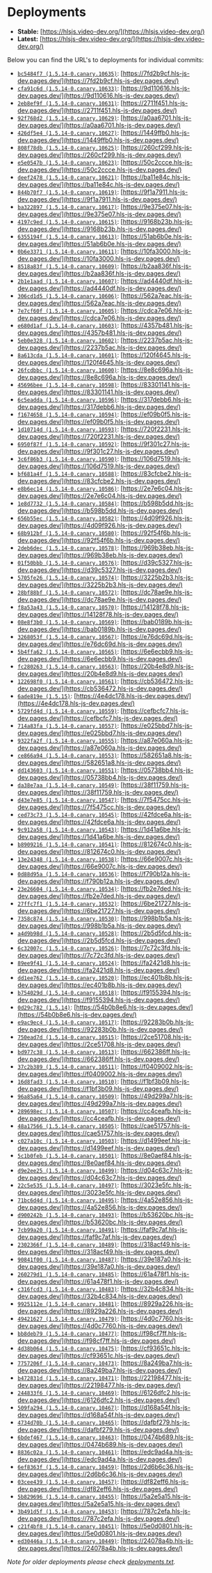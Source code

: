 # Deployments

- **Stable:** [https://hlsjs.video-dev.org/](https://hlsjs.video-dev.org/)
- **Latest:** [https://hlsjs-dev.video-dev.org/](https://hlsjs-dev.video-dev.org/)

Below you can find the URL's to deployments for individual commits:

- [`bc5484f7 (1.5.14-0.canary.10635)`](https://github.com/video-dev/hls.js/commit/bc5484f70ab3cffb0db680aed9eb58a9c5d3b7f8): [https://7fd2b9cf.hls-js-dev.pages.dev/](https://7fd2b9cf.hls-js-dev.pages.dev/)
- [`cfa91c6d (1.5.14-0.canary.10633)`](https://github.com/video-dev/hls.js/commit/cfa91c6d2dc3a57324c092bbdf1d213feeb14648): [https://9d110616.hls-js-dev.pages.dev/](https://9d110616.hls-js-dev.pages.dev/)
- [`2eb8ef9f (1.5.14-0.canary.10631)`](https://github.com/video-dev/hls.js/commit/2eb8ef9fed8479ca590db8ddaec3e4565bc89277): [https://2711f451.hls-js-dev.pages.dev/](https://2711f451.hls-js-dev.pages.dev/)
- [`92f768d2 (1.5.14-0.canary.10629)`](https://github.com/video-dev/hls.js/commit/92f768d25b7b4f81935ad716c4e02a3d5f357cb0): [https://a0aa6701.hls-js-dev.pages.dev/](https://a0aa6701.hls-js-dev.pages.dev/)
- [`426df5e4 (1.5.14-0.canary.10627)`](https://github.com/video-dev/hls.js/commit/426df5e42ffb7dc92cf7ccbe908d0df076d0b7f4): [https://1449ffb0.hls-js-dev.pages.dev/](https://1449ffb0.hls-js-dev.pages.dev/)
- [`808f78db (1.5.14-0.canary.10625)`](https://github.com/video-dev/hls.js/commit/808f78dbc0ff0cb490ea71ccc74f2c93cd1487ec): [https://260cf299.hls-js-dev.pages.dev/](https://260cf299.hls-js-dev.pages.dev/)
- [`e5e0547b (1.5.14-0.canary.10623)`](https://github.com/video-dev/hls.js/commit/e5e0547bbfbc404fd194134bb0984cb4f026e124): [https://50c2ccce.hls-js-dev.pages.dev/](https://50c2ccce.hls-js-dev.pages.dev/)
- [`deef2478 (1.5.14-0.canary.10621)`](https://github.com/video-dev/hls.js/commit/deef24788c3d02519bcf18c9ef22a3accf704344): [https://ba11e84c.hls-js-dev.pages.dev/](https://ba11e84c.hls-js-dev.pages.dev/)
- [`844b70f7 (1.5.14-0.canary.10619)`](https://github.com/video-dev/hls.js/commit/844b70f78d7ab102af78dd2c2892afb8084b427c): [https://9f1a7911.hls-js-dev.pages.dev/](https://9f1a7911.hls-js-dev.pages.dev/)
- [`ba322897 (1.5.14-0.canary.10617)`](https://github.com/video-dev/hls.js/commit/ba322897f8fc265ae5333ff4255597d2d05bb714): [https://9e375e07.hls-js-dev.pages.dev/](https://9e375e07.hls-js-dev.pages.dev/)
- [`4197c9ed (1.5.14-0.canary.10615)`](https://github.com/video-dev/hls.js/commit/4197c9ed499bb74895bb3887534c825d3ca601da): [https://9168b23b.hls-js-dev.pages.dev/](https://9168b23b.hls-js-dev.pages.dev/)
- [`6355194f (1.5.14-0.canary.10613)`](https://github.com/video-dev/hls.js/commit/6355194ff461c95cc3ece1b64499b085be46bdae): [https://51ab6b0e.hls-js-dev.pages.dev/](https://51ab6b0e.hls-js-dev.pages.dev/)
- [`0b6e3371 (1.5.14-0.canary.10611)`](https://github.com/video-dev/hls.js/commit/0b6e3371196f4d2d16b5b62da55bcfab0cb3afb5): [https://10fa3000.hls-js-dev.pages.dev/](https://10fa3000.hls-js-dev.pages.dev/)
- [`8518a83f (1.5.14-0.canary.10609)`](https://github.com/video-dev/hls.js/commit/8518a83f04c4447b908abf11b0de6fadf2fd6317): [https://b2aa836f.hls-js-dev.pages.dev/](https://b2aa836f.hls-js-dev.pages.dev/)
- [`2b1e1aad (1.5.14-0.canary.10607)`](https://github.com/video-dev/hls.js/commit/2b1e1aad82cd0280d183fc2b6079cfed3c2123e5): [https://ad4440df.hls-js-dev.pages.dev/](https://ad4440df.hls-js-dev.pages.dev/)
- [`306cd1d5 (1.5.14-0.canary.10606)`](https://github.com/video-dev/hls.js/commit/306cd1d572aaca17fd31a85051f1158a737cbdf8): [https://562a7eac.hls-js-dev.pages.dev/](https://562a7eac.hls-js-dev.pages.dev/)
- [`7e7cf60f (1.5.14-0.canary.10605)`](https://github.com/video-dev/hls.js/commit/7e7cf60f6f5322bbd4045f835fb811e70fc59a3d): [https://cdca7e06.hls-js-dev.pages.dev/](https://cdca7e06.hls-js-dev.pages.dev/)
- [`e680d1af (1.5.14-0.canary.10603)`](https://github.com/video-dev/hls.js/commit/e680d1afeb540c0fd2d623bb79af84d834345d40): [https://4357b481.hls-js-dev.pages.dev/](https://4357b481.hls-js-dev.pages.dev/)
- [`5eb0e328 (1.5.14-0.canary.10602)`](https://github.com/video-dev/hls.js/commit/5eb0e32837a36bfc9b7a94b2270d018ca51678e3): [https://2237b5ac.hls-js-dev.pages.dev/](https://2237b5ac.hls-js-dev.pages.dev/)
- [`8a613cda (1.5.14-0.canary.10601)`](https://github.com/video-dev/hls.js/commit/8a613cdab3ba0025ce56b19f2b554c95d1c2b9f2): [https://120f4645.hls-js-dev.pages.dev/](https://120f4645.hls-js-dev.pages.dev/)
- [`26fcdbbc (1.5.14-0.canary.10600)`](https://github.com/video-dev/hls.js/commit/26fcdbbc20591b28e2eca9dc12431db2955e6421): [https://8e8c696a.hls-js-dev.pages.dev/](https://8e8c696a.hls-js-dev.pages.dev/)
- [`45696bee (1.5.14-0.canary.10598)`](https://github.com/video-dev/hls.js/commit/45696bee03be7173195f195dc58c851f28e44822): [https://83301141.hls-js-dev.pages.dev/](https://83301141.hls-js-dev.pages.dev/)
- [`6c5eadda (1.5.14-0.canary.10596)`](https://github.com/video-dev/hls.js/commit/6c5eadda513fdfac3f3d10f4f97e1558dafe57cf): [https://317debb6.hls-js-dev.pages.dev/](https://317debb6.hls-js-dev.pages.dev/)
- [`f1674658 (1.5.14-0.canary.10594)`](https://github.com/video-dev/hls.js/commit/f16746580ed0bb027efc2f093bdbd00b57afbe43): [https://ef09b0f5.hls-js-dev.pages.dev/](https://ef09b0f5.hls-js-dev.pages.dev/)
- [`1d10714d (1.5.14-0.canary.10593)`](https://github.com/video-dev/hls.js/commit/1d10714d247cde91c31a5bf3358fb6ebb223eb57): [https://720f2231.hls-js-dev.pages.dev/](https://720f2231.hls-js-dev.pages.dev/)
- [`6950f87f (1.5.14-0.canary.10592)`](https://github.com/video-dev/hls.js/commit/6950f87ff9e931894c72a9c6c2503511ed6d59ab): [https://9f301c27.hls-js-dev.pages.dev/](https://9f301c27.hls-js-dev.pages.dev/)
- [`3c6f86b3 (1.5.14-0.canary.10590)`](https://github.com/video-dev/hls.js/commit/3c6f86b351e53b8b5a49defb85c16bed615abf1b): [https://106d7519.hls-js-dev.pages.dev/](https://106d7519.hls-js-dev.pages.dev/)
- [`bf681a4f (1.5.14-0.canary.10588)`](https://github.com/video-dev/hls.js/commit/bf681a4ff1ad7e716ed65dbc6cf5011efc96d8d0): [https://83cfcbe2.hls-js-dev.pages.dev/](https://83cfcbe2.hls-js-dev.pages.dev/)
- [`e8b6ec14 (1.5.14-0.canary.10586)`](https://github.com/video-dev/hls.js/commit/e8b6ec14cd647ed6e95c0708b7b08945dfa9b6c7): [https://2e7e6c04.hls-js-dev.pages.dev/](https://2e7e6c04.hls-js-dev.pages.dev/)
- [`1e8d7732 (1.5.14-0.canary.10584)`](https://github.com/video-dev/hls.js/commit/1e8d7732443b4c00a43c7d4b146344d8957932e7): [https://b598b5dd.hls-js-dev.pages.dev/](https://b598b5dd.hls-js-dev.pages.dev/)
- [`656b55ec (1.5.14-0.canary.10582)`](https://github.com/video-dev/hls.js/commit/656b55ecebec7741bf2b12c3880812054b541ed8): [https://4d09f926.hls-js-dev.pages.dev/](https://4d09f926.hls-js-dev.pages.dev/)
- [`68b912bf (1.5.14-0.canary.10580)`](https://github.com/video-dev/hls.js/commit/68b912bf900b2fba4210b1bd5d6ddc1e4e2ee120): [https://92f54f6b.hls-js-dev.pages.dev/](https://92f54f6b.hls-js-dev.pages.dev/)
- [`2deb6dec (1.5.14-0.canary.10578)`](https://github.com/video-dev/hls.js/commit/2deb6dec3607b025d96fe17dfd75605259bd0190): [https://969b38eb.hls-js-dev.pages.dev/](https://969b38eb.hls-js-dev.pages.dev/)
- [`01f50bbb (1.5.14-0.canary.10576)`](https://github.com/video-dev/hls.js/commit/01f50bbbccdf6dea92460b003c78d37a5ecf904e): [https://d39c5327.hls-js-dev.pages.dev/](https://d39c5327.hls-js-dev.pages.dev/)
- [`5705fe26 (1.5.14-0.canary.10574)`](https://github.com/video-dev/hls.js/commit/5705fe26c81848fbfda3e0a8b2df7724f1e2e120): [https://3225b2b3.hls-js-dev.pages.dev/](https://3225b2b3.hls-js-dev.pages.dev/)
- [`28bf88bf (1.5.14-0.canary.10572)`](https://github.com/video-dev/hls.js/commit/28bf88bfc0a6c2698a9429bdefaddeb3edf103f6): [https://dc78ae9e.hls-js-dev.pages.dev/](https://dc78ae9e.hls-js-dev.pages.dev/)
- [`f8a53a43 (1.5.14-0.canary.10570)`](https://github.com/video-dev/hls.js/commit/f8a53a4367d03c6ccc7aecb337fdd45c002f65b1): [https://14128f78.hls-js-dev.pages.dev/](https://14128f78.hls-js-dev.pages.dev/)
- [`08e8f3b0 (1.5.14-0.canary.10569)`](https://github.com/video-dev/hls.js/commit/08e8f3b066fc52e8f758f6e6217ec77a3ff6fdf1): [https://bab0189b.hls-js-dev.pages.dev/](https://bab0189b.hls-js-dev.pages.dev/)
- [`3268053f (1.5.14-0.canary.10567)`](https://github.com/video-dev/hls.js/commit/3268053f3a95d3d15271f0c547922f2b4c134059): [https://e76dc69d.hls-js-dev.pages.dev/](https://e76dc69d.hls-js-dev.pages.dev/)
- [`5b4ffa62 (1.5.14-0.canary.10565)`](https://github.com/video-dev/hls.js/commit/5b4ffa62507df1d5f262f2e7151f259b2d1ddb5f): [https://6e6ecbb9.hls-js-dev.pages.dev/](https://6e6ecbb9.hls-js-dev.pages.dev/)
- [`fc280263 (1.5.14-0.canary.10563)`](https://github.com/video-dev/hls.js/commit/fc280263c159892480561bdbaef7f89218c3baa2): [https://20b4e8d9.hls-js-dev.pages.dev/](https://20b4e8d9.hls-js-dev.pages.dev/)
- [`122698f0 (1.5.14-0.canary.10561)`](https://github.com/video-dev/hls.js/commit/122698f024c3b89c8d8c0c19fee15ea7168a0223): [https://cb536472.hls-js-dev.pages.dev/](https://cb536472.hls-js-dev.pages.dev/)
- [`6ade819e (1.5.15)`](https://github.com/video-dev/hls.js/commit/6ade819e46b598aca6846711db708ad1efec4c36): [https://4e4dc178.hls-js-dev.pages.dev/](https://4e4dc178.hls-js-dev.pages.dev/)
- [`5729fd4d (1.5.14-0.canary.10559)`](https://github.com/video-dev/hls.js/commit/5729fd4df8cef55f175fe897a77c16fc43b3e5c3): [https://cefbcfc7.hls-js-dev.pages.dev/](https://cefbcfc7.hls-js-dev.pages.dev/)
- [`714a83fa (1.5.14-0.canary.10557)`](https://github.com/video-dev/hls.js/commit/714a83fae67c32706eca72f45912a4e268e2ec89): [https://e025bbd7.hls-js-dev.pages.dev/](https://e025bbd7.hls-js-dev.pages.dev/)
- [`9322fa2f (1.5.14-0.canary.10555)`](https://github.com/video-dev/hls.js/commit/9322fa2f1346c442e9c3a62ed3ace8c425231034): [https://a87e060a.hls-js-dev.pages.dev/](https://a87e060a.hls-js-dev.pages.dev/)
- [`ce866a94 (1.5.14-0.canary.10553)`](https://github.com/video-dev/hls.js/commit/ce866a946c8e7886bb9bd3b25763a2e6381dfdd7): [https://582651a8.hls-js-dev.pages.dev/](https://582651a8.hls-js-dev.pages.dev/)
- [`dd143603 (1.5.14-0.canary.10551)`](https://github.com/video-dev/hls.js/commit/dd143603b917b71a88a7019a14ffd25cfb1b8307): [https://05738bb4.hls-js-dev.pages.dev/](https://05738bb4.hls-js-dev.pages.dev/)
- [`da38e7aa (1.5.14-0.canary.10549)`](https://github.com/video-dev/hls.js/commit/da38e7aa261c76bbbe9f67711767e74636f1cf09): [https://38f11759.hls-js-dev.pages.dev/](https://38f11759.hls-js-dev.pages.dev/)
- [`d43e7e85 (1.5.14-0.canary.10547)`](https://github.com/video-dev/hls.js/commit/d43e7e85c2746d1382a0b847206e78687586bcac): [https://7f5475cc.hls-js-dev.pages.dev/](https://7f5475cc.hls-js-dev.pages.dev/)
- [`ced73c73 (1.5.14-0.canary.10545)`](https://github.com/video-dev/hls.js/commit/ced73c737a9c0f757560064072fb92740655fa7b): [https://42fdce6a.hls-js-dev.pages.dev/](https://42fdce6a.hls-js-dev.pages.dev/)
- [`9c912a58 (1.5.14-0.canary.10543)`](https://github.com/video-dev/hls.js/commit/9c912a588bb3b36449f1f91605af7c7c661804f7): [https://1d41a6be.hls-js-dev.pages.dev/](https://1d41a6be.hls-js-dev.pages.dev/)
- [`b8909216 (1.5.14-0.canary.10541)`](https://github.com/video-dev/hls.js/commit/b8909216cc8ea985038bd7e88315f19915e466c0): [https://812674c0.hls-js-dev.pages.dev/](https://812674c0.hls-js-dev.pages.dev/)
- [`13e24348 (1.5.14-0.canary.10538)`](https://github.com/video-dev/hls.js/commit/13e24348c21c43221bf44a610520714627cd4fc4): [https://66e9007c.hls-js-dev.pages.dev/](https://66e9007c.hls-js-dev.pages.dev/)
- [`0d88d95a (1.5.14-0.canary.10536)`](https://github.com/video-dev/hls.js/commit/0d88d95a9fe79b04d38e5671e8ac549aabe603ee): [https://f790b12a.hls-js-dev.pages.dev/](https://f790b12a.hls-js-dev.pages.dev/)
- [`23e26604 (1.5.14-0.canary.10534)`](https://github.com/video-dev/hls.js/commit/23e266048ec297fa8d7fc665663767cc9732acac): [https://fb2e7ded.hls-js-dev.pages.dev/](https://fb2e7ded.hls-js-dev.pages.dev/)
- [`27ffc7f1 (1.5.14-0.canary.10532)`](https://github.com/video-dev/hls.js/commit/27ffc7f1ab56958fb33a5b8fcdcbcbc4ca8a2303): [https://6be21727.hls-js-dev.pages.dev/](https://6be21727.hls-js-dev.pages.dev/)
- [`7358c874 (1.5.14-0.canary.10530)`](https://github.com/video-dev/hls.js/commit/7358c87446028d65704c2afed76340352b4d3aef): [https://998b1b5a.hls-js-dev.pages.dev/](https://998b1b5a.hls-js-dev.pages.dev/)
- [`a4d9b98d (1.5.14-0.canary.10528)`](https://github.com/video-dev/hls.js/commit/a4d9b98d4ad0b40d1eeba4e03467c2feabad32bc): [https://2b5d5fcd.hls-js-dev.pages.dev/](https://2b5d5fcd.hls-js-dev.pages.dev/)
- [`6c32007c (1.5.14-0.canary.10526)`](https://github.com/video-dev/hls.js/commit/6c32007cf585d4f8639d6c3e7f079e31008799a2): [https://7c72c3fd.hls-js-dev.pages.dev/](https://7c72c3fd.hls-js-dev.pages.dev/)
- [`89ee9f41 (1.5.14-0.canary.10524)`](https://github.com/video-dev/hls.js/commit/89ee9f41b183aed78faa82b58e9e89c6364e5e4c): [https://fa2421d8.hls-js-dev.pages.dev/](https://fa2421d8.hls-js-dev.pages.dev/)
- [`dd1ee762 (1.5.14-0.canary.10520)`](https://github.com/video-dev/hls.js/commit/dd1ee76206aa8814e6da3c6efb8097ea47c62482): [https://ec401b8b.hls-js-dev.pages.dev/](https://ec401b8b.hls-js-dev.pages.dev/)
- [`b754029d (1.5.14-0.canary.10518)`](https://github.com/video-dev/hls.js/commit/b754029d6085f20be3e9e73d8fef344c3b20548f): [https://f9155394.hls-js-dev.pages.dev/](https://f9155394.hls-js-dev.pages.dev/)
- [`0d29c782 (1.5.14)`](https://github.com/video-dev/hls.js/commit/0d29c782297995ed926ecd29a99865226e82b361): [https://54b0b8e6.hls-js-dev.pages.dev/](https://54b0b8e6.hls-js-dev.pages.dev/)
- [`e9ac9ec4 (1.5.14-0.canary.10517)`](https://github.com/video-dev/hls.js/commit/e9ac9ec40f3520d3e685fa309f6f14a3c619c8bb): [https://92283b0b.hls-js-dev.pages.dev/](https://92283b0b.hls-js-dev.pages.dev/)
- [`750ead7d (1.5.14-0.canary.10515)`](https://github.com/video-dev/hls.js/commit/750ead7d6cccda94e353f1b607ad81930cfc9f6b): [https://2ce51708.hls-js-dev.pages.dev/](https://2ce51708.hls-js-dev.pages.dev/)
- [`bd977c38 (1.5.14-0.canary.10513)`](https://github.com/video-dev/hls.js/commit/bd977c38ee415fa15f60861968f66af31506ec67): [https://662386ff.hls-js-dev.pages.dev/](https://662386ff.hls-js-dev.pages.dev/)
- [`37c2b389 (1.5.14-0.canary.10511)`](https://github.com/video-dev/hls.js/commit/37c2b389dc16e8600a6ca4554a1989ce075c7577): [https://f0409002.hls-js-dev.pages.dev/](https://f0409002.hls-js-dev.pages.dev/)
- [`16d8fad3 (1.5.14-0.canary.10510)`](https://github.com/video-dev/hls.js/commit/16d8fad39f0e7309596ed0df48ec24667b9d70e7): [https://f1bf3b09.hls-js-dev.pages.dev/](https://f1bf3b09.hls-js-dev.pages.dev/)
- [`96a85a64 (1.5.14-0.canary.10509)`](https://github.com/video-dev/hls.js/commit/96a85a6421294c604da7b2871c1f6d4c903e531c): [https://49d299a7.hls-js-dev.pages.dev/](https://49d299a7.hls-js-dev.pages.dev/)
- [`289698ec (1.5.14-0.canary.10507)`](https://github.com/video-dev/hls.js/commit/289698ecfd4c635a08e667edda1043286aec1f2b): [https://cc4ceafb.hls-js-dev.pages.dev/](https://cc4ceafb.hls-js-dev.pages.dev/)
- [`48a17566 (1.5.14-0.canary.10505)`](https://github.com/video-dev/hls.js/commit/48a1756625c2a20749c0381b96604198c6fd8688): [https://cae51757.hls-js-dev.pages.dev/](https://cae51757.hls-js-dev.pages.dev/)
- [`c027a10c (1.5.14-0.canary.10503)`](https://github.com/video-dev/hls.js/commit/c027a10c4782c73f71c313005916cf0877de2711): [https://d1499eef.hls-js-dev.pages.dev/](https://d1499eef.hls-js-dev.pages.dev/)
- [`5c1b0feb (1.5.14-0.canary.10501)`](https://github.com/video-dev/hls.js/commit/5c1b0feb04810bbbea450ba756cb57ec15fd4d66): [https://8e0aef84.hls-js-dev.pages.dev/](https://8e0aef84.hls-js-dev.pages.dev/)
- [`d9e2ee25 (1.5.14-0.canary.10499)`](https://github.com/video-dev/hls.js/commit/d9e2ee25197d23aa28ed2454be9a8e1774117746): [https://d04c63c7.hls-js-dev.pages.dev/](https://d04c63c7.hls-js-dev.pages.dev/)
- [`22c5e535 (1.5.14-0.canary.10497)`](https://github.com/video-dev/hls.js/commit/22c5e535594c74ef4db2b3787b397e308818ed4f): [https://3023e5fc.hls-js-dev.pages.dev/](https://3023e5fc.hls-js-dev.pages.dev/)
- [`71bc6d4d (1.5.14-0.canary.10495)`](https://github.com/video-dev/hls.js/commit/71bc6d4d02ecd5bb040d8ce80584990fab5eb104): [https://4a52e856.hls-js-dev.pages.dev/](https://4a52e856.hls-js-dev.pages.dev/)
- [`d900242b (1.5.14-0.canary.10493)`](https://github.com/video-dev/hls.js/commit/d900242b7ce5722cb63788eea9a8da146829f721): [https://b53620bc.hls-js-dev.pages.dev/](https://b53620bc.hls-js-dev.pages.dev/)
- [`7cb99a20 (1.5.14-0.canary.10491)`](https://github.com/video-dev/hls.js/commit/7cb99a20308d656a37c737a9503c686be52d5d1e): [https://faf9c7af.hls-js-dev.pages.dev/](https://faf9c7af.hls-js-dev.pages.dev/)
- [`2302366f (1.5.14-0.canary.10489)`](https://github.com/video-dev/hls.js/commit/2302366f1cc8c94c4b04f0cf032d7a12b825394d): [https://318acf49.hls-js-dev.pages.dev/](https://318acf49.hls-js-dev.pages.dev/)
- [`90841f00 (1.5.14-0.canary.10487)`](https://github.com/video-dev/hls.js/commit/90841f00ab7e54535e018277886ebfe58201b4d5): [https://39e187a0.hls-js-dev.pages.dev/](https://39e187a0.hls-js-dev.pages.dev/)
- [`260279d1 (1.5.14-0.canary.10485)`](https://github.com/video-dev/hls.js/commit/260279d1d1512e6fc81e46dee5aa814f5adaa5e5): [https://61a478f1.hls-js-dev.pages.dev/](https://61a478f1.hls-js-dev.pages.dev/)
- [`c316fcd3 (1.5.14-0.canary.10483)`](https://github.com/video-dev/hls.js/commit/c316fcd378f76ff20c6994dacc4220f970337b4f): [https://32b4c834.hls-js-dev.pages.dev/](https://32b4c834.hls-js-dev.pages.dev/)
- [`9925112e (1.5.14-0.canary.10481)`](https://github.com/video-dev/hls.js/commit/9925112e3bdc926c58cafd25db8f3b66bf366926): [https://8929a226.hls-js-dev.pages.dev/](https://8929a226.hls-js-dev.pages.dev/)
- [`49421627 (1.5.14-0.canary.10479)`](https://github.com/video-dev/hls.js/commit/49421627590d7a311fffd149242b26dc587416f5): [https://4d0c7760.hls-js-dev.pages.dev/](https://4d0c7760.hls-js-dev.pages.dev/)
- [`bb8deb79 (1.5.14-0.canary.10477)`](https://github.com/video-dev/hls.js/commit/bb8deb7911afbd6bfd8a5b7a1f326d917e58363a): [https://f98cf7ff.hls-js-dev.pages.dev/](https://f98cf7ff.hls-js-dev.pages.dev/)
- [`4d38b064 (1.5.14-0.canary.10475)`](https://github.com/video-dev/hls.js/commit/4d38b06443892638bef3570212cb2a57fc297c33): [https://cf93651c.hls-js-dev.pages.dev/](https://cf93651c.hls-js-dev.pages.dev/)
- [`7757206f (1.5.14-0.canary.10473)`](https://github.com/video-dev/hls.js/commit/7757206f0c8f28ec5ed5579546b3248fcd026632): [https://8a249ba7.hls-js-dev.pages.dev/](https://8a249ba7.hls-js-dev.pages.dev/)
- [`b472831d (1.5.14-0.canary.10471)`](https://github.com/video-dev/hls.js/commit/b472831da1d0d5f0689580d0545fd33a3ab82938): [https://22198477.hls-js-dev.pages.dev/](https://22198477.hls-js-dev.pages.dev/)
- [`244833f6 (1.5.14-0.canary.10469)`](https://github.com/video-dev/hls.js/commit/244833f60b11883380535141d5706885444c8eb9): [https://6126dfc2.hls-js-dev.pages.dev/](https://6126dfc2.hls-js-dev.pages.dev/)
- [`509fa294 (1.5.14-0.canary.10467)`](https://github.com/video-dev/hls.js/commit/509fa2948230878286206a8fa84afbdb199552a2): [https://d168a54f.hls-js-dev.pages.dev/](https://d168a54f.hls-js-dev.pages.dev/)
- [`4734d70b (1.5.14-0.canary.10465)`](https://github.com/video-dev/hls.js/commit/4734d70b2a256be52069f711477ce727474994b4): [https://dafbf279.hls-js-dev.pages.dev/](https://dafbf279.hls-js-dev.pages.dev/)
- [`6bdef467 (1.5.14-0.canary.10463)`](https://github.com/video-dev/hls.js/commit/6bdef4673d3f5ab0d8bfbafce5a2f3d402617c5f): [https://0474b689.hls-js-dev.pages.dev/](https://0474b689.hls-js-dev.pages.dev/)
- [`8836c02a (1.5.14-0.canary.10461)`](https://github.com/video-dev/hls.js/commit/8836c02ad84446b33f92b5267f7c821061cb2e0e): [https://edc9ad4a.hls-js-dev.pages.dev/](https://edc9ad4a.hls-js-dev.pages.dev/)
- [`6ef8363f (1.5.14-0.canary.10459)`](https://github.com/video-dev/hls.js/commit/6ef8363ff0705458ce016e080f3f0dd664684a47): [https://2d6b6c36.hls-js-dev.pages.dev/](https://2d6b6c36.hls-js-dev.pages.dev/)
- [`03cee439 (1.5.14-0.canary.10457)`](https://github.com/video-dev/hls.js/commit/03cee4392e2f9e5cac648c3a93226a742987a16f): [https://df82eff6.hls-js-dev.pages.dev/](https://df82eff6.hls-js-dev.pages.dev/)
- [`5b829696 (1.5.14-0.canary.10455)`](https://github.com/video-dev/hls.js/commit/5b8296966a3443d10393817e976bc4fbc032cdba): [https://5a2e5a15.hls-js-dev.pages.dev/](https://5a2e5a15.hls-js-dev.pages.dev/)
- [`3b491d5f (1.5.14-0.canary.10453)`](https://github.com/video-dev/hls.js/commit/3b491d5fbe3f23d8556d542c2acf1857c95e865b): [https://787c2efa.hls-js-dev.pages.dev/](https://787c2efa.hls-js-dev.pages.dev/)
- [`c21f4bf8 (1.5.14-0.canary.10451)`](https://github.com/video-dev/hls.js/commit/c21f4bf863968283ab26afe460c070d05166a4f9): [https://5e0d0801.hls-js-dev.pages.dev/](https://5e0d0801.hls-js-dev.pages.dev/)
- [`ed30446a (1.5.14-0.canary.10449)`](https://github.com/video-dev/hls.js/commit/ed30446a3aea2324b2ed4d071042f49aed821858): [https://24078a4b.hls-js-dev.pages.dev/](https://24078a4b.hls-js-dev.pages.dev/)

_Note for older deployments please check [deployments.txt](./deployments.txt)._
